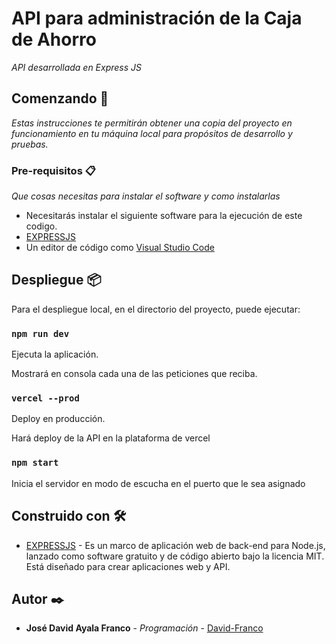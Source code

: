 # API para administración de la Caja de Ahorro

_API desarrollada en Express JS_

## Comenzando 🚀

_Estas instrucciones te permitirán obtener una copia del proyecto en funcionamiento en tu máquina local para propósitos de desarrollo y pruebas._

### Pre-requisitos 📋

_Que cosas necesitas para instalar el software y como instalarlas_

* Necesitarás  instalar el siguiente software para la ejecución de este codigo.
* [EXPRESSJS](https://expressjs.com/es/)
* Un editor de código como [Visual Studio Code](https://code.visualstudio.com/)

## Despliegue 📦

Para el despliegue local, en el directorio del proyecto, puede ejecutar:

### `npm run dev`

Ejecuta la aplicación.

Mostrará en consola cada una de las peticiones que reciba.

### `vercel --prod`

Deploy en producción.

Hará deploy de la API en la plataforma de vercel


### `npm start`

Inicia el servidor en modo de escucha en el puerto que le sea asignado


## Construido con 🛠️

* [EXPRESSJS](https://expressjs.com/es/) - Es un marco de aplicación web de back-end para Node.js, lanzado como software gratuito y de código abierto bajo la licencia MIT. Está diseñado para crear aplicaciones web y API.

## Autor ✒️

* **José David Ayala Franco** - *Programación* - [David-Franco](https://github.com/DavidFranco3)
